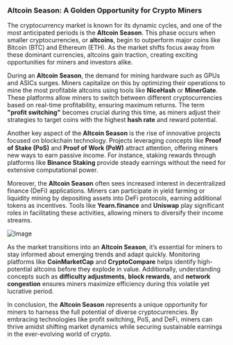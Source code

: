 ### Altcoin Season: A Golden Opportunity for Crypto Miners

The cryptocurrency market is known for its dynamic cycles, and one of the most anticipated periods is the **Altcoin Season**. This phase occurs when smaller cryptocurrencies, or **altcoins**, begin to outperform major coins like Bitcoin (BTC) and Ethereum (ETH). As the market shifts focus away from these dominant currencies, altcoins gain traction, creating exciting opportunities for miners and investors alike.

During an **Altcoin Season**, the demand for mining hardware such as GPUs and ASICs surges. Miners capitalize on this by optimizing their operations to mine the most profitable altcoins using tools like **NiceHash** or **MinerGate**. These platforms allow miners to switch between different cryptocurrencies based on real-time profitability, ensuring maximum returns. The term **"profit switching"** becomes crucial during this time, as miners adjust their strategies to target coins with the highest **hash rate** and reward potential.

Another key aspect of the **Altcoin Season** is the rise of innovative projects focused on blockchain technology. Projects leveraging concepts like **Proof of Stake (PoS)** and **Proof of Work (PoW)** attract attention, offering miners new ways to earn passive income. For instance, staking rewards through platforms like **Binance Staking** provide steady earnings without the need for extensive computational power.

Moreover, the **Altcoin Season** often sees increased interest in decentralized finance (DeFi) applications. Miners can participate in yield farming or liquidity mining by depositing assets into DeFi protocols, earning additional tokens as incentives. Tools like **Yearn.finance** and **Uniswap** play significant roles in facilitating these activities, allowing miners to diversify their income streams.

![Image](https://github.com/user-attachments/assets/31692037-0104-4703-abd1-696b6a7dd41b)

As the market transitions into an **Altcoin Season**, it’s essential for miners to stay informed about emerging trends and adapt quickly. Monitoring platforms like **CoinMarketCap** and **CryptoCompare** helps identify high-potential altcoins before they explode in value. Additionally, understanding concepts such as **difficulty adjustments**, **block rewards**, and **network congestion** ensures miners maximize efficiency during this volatile yet lucrative period.

In conclusion, the **Altcoin Season** represents a unique opportunity for miners to harness the full potential of diverse cryptocurrencies. By embracing technologies like profit switching, PoS, and DeFi, miners can thrive amidst shifting market dynamics while securing sustainable earnings in the ever-evolving world of crypto.